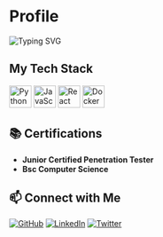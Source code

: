 # Profile

![Typing SVG](https://readme-typing-svg.herokuapp.com?font=Fira+Code&size=22&duration=4000&lines=Welcome+to+my+Professional+profile!;Here+is+my+tech+stack;Learning+and+sharing+my+journey+in+the+world+of+cybersecurity,+Ethical+Hacking,+and+💻+Penetration+Testing.)

## My Tech Stack

<p>
  <img src="https://cdn.jsdelivr.net/gh/devicons/devicon/icons/python/python-original.svg" width="40" height="40" alt="Python" />

  <img src="https://cdn.jsdelivr.net/gh/devicons/devicon/icons/javascript/javascript-original.svg" width="40" height="40" alt="JavaScript" />

  <img src="https://cdn.jsdelivr.net/gh/devicons/devicon/icons/react/react-original.svg" width="40" height="40" alt="React" />

  <img src="https://cdn.jsdelivr.net/gh/devicons/devicon/icons/docker/docker-original.svg" width="40" height="40" alt="Docker" />
</p>

## 📚 Certifications

- **Junior Certified Penetration Tester**  
- **Bsc Computer Science**  


## 📫 Connect with Me

[![GitHub](https://img.shields.io/badge/GitHub-100000?style=for-the-badge&logo=github&logoColor=white)](https://github.com/C9B3RD3Vi1)
[![LinkedIn](https://img.shields.io/badge/LinkedIn-0A66C2?style=for-the-badge&logo=linkedin&logoColor=white)](https://linkedin.com/in/yourprofile)
[![Twitter](https://img.shields.io/badge/Twitter-1DA1F2?style=for-the-badge&logo=twitter&logoColor=white)](https://twitter.com/yourhandle)